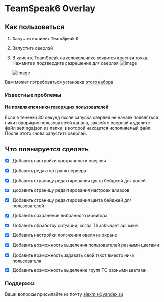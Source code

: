 # TeamSpeak6 Overlay

## Как пользоваться

1. Запустите клиент TeamSpeak 6
2. Запустите оверлэй
3. В клиенте TeamSpeak на колокольчике появится красная точка. Нажмите и подтвердите разрешение для оверлэя
    ![image](https://github.com/user-attachments/assets/94263889-a667-4ac4-a6c9-8b9676613632)
   
    ![image](https://github.com/user-attachments/assets/321b69d1-bcd0-4d2d-92d6-62a8a637e036)

Вам может потребоваться установка [этого набора](https://dotnet.microsoft.com/ru-ru/download/dotnet/thank-you/runtime-desktop-8.0.12-windows-x64-installer)

### Известные проблемы

#### Не появляются ники говорящих пользователей

Если в течении 30 секунд после запуска оверлея не начали появляться ники говорящих пользоватлеей канала, закройте оверлэй и удалите файл settings.json из папки, в которой находится исполняемый файл. После этого снова запустите оверлэй.

## Что планируется сделать
- [x] Добавить настройки прозрачности оверлея
- [x] Добавить редактор групп сервера
- [x] Добавить страницу редактирования цвета бейджей для ролей
- [x] Добавить страницу редактирования настроек алиасов
- [x] Добавить страницу редактирования цвета бейджей для пользователей
- [x] Добавить сохранение выбранного монитора
- [x] Добавить обработку ситуации, когда TS забывает api ключ
- [x] Добавить настройки положения овеля на экране
- [x] Добавить возможность выделения пользователей разными цветами
- [x] Добавить возможность задавать свой текст вместо ника пользователя
- [x] Добавить возможность выделение групп ТС разными цветами


### Поддержка

Ваши вопросы присылайте на почту [alexmis@yandex.ru](mailto:alexmis@yandex.ru)
